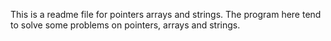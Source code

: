 This is a readme file for pointers arrays and strings. The program here tend to solve some problems on pointers, arrays and strings.
